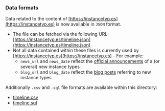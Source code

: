 ### Data formats

Data related to the content of [https://instancetyp.es](https://instancetyp.es) is now available in `JSON` format.
* The file can be fetched via the following URL: [https://instancetyp.es/timeline.json](https://instancetyp.es/timeline.json)
* Not all data contained within these files is currently used by [https://instancetyp.es](https://instancetyp.es) - For example:
	* `news_url` and `news_date` reflect the [official announcements](https://aws.amazon.com/new/) of a (or several) new instance types
	* `blog_url` and `blog_date` reflect the [blog posts](https://aws.amazon.com/blogs/) referring to new instance types


Additionally `.csv` and `.sql` file formats are available within this directory:
* [timeline.csv](https://github.com/nrollr/ec2-timeline/blob/master/public/data/timeline.csv)
* [timeline.sql](https://github.com/nrollr/ec2-timeline/blob/master/public/data/timeline.sql)